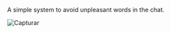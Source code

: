 A simple system to avoid unpleasant words in the chat.

![Capturar](https://github.com/NoobzinhoFLAME/Anti-Swearing/assets/161374215/238c6fc2-f33a-444f-b193-759cccbc96c3)
